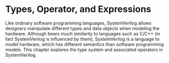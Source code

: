 # Types, Operator, and Expressions
Like ordinary software programming languages, SystemVerilog allows designers manipulate different types and data objects when modeling the hardware. Although bears much similarity to languages such as C/C++ (in fact SystemVerilog is influenced by them), SystemVerilog is a language to model hardware, which has different semantics than software programming models. This chapter explores the type system and associated operators in SystemVerilog.